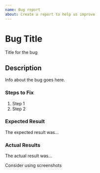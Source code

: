 ```yaml
---
name: Bug report
about: Create a report to help us improve
---
```


<!-- Please search existing issues to avoid creating duplicates. -->

# Bug Title

Title for the bug

## Description

Info about the bug goes here.

### Steps to Fix

1. Step 1
2. Step 2

### Expected Result

The expected result was...

### Actual Results

The actual result was...

Consider using screenshots
